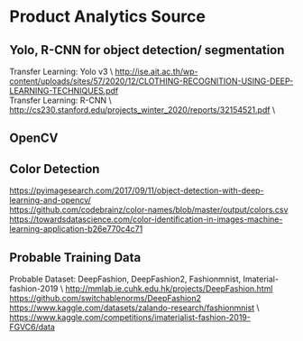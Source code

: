 
# Product Analytics Source


## Yolo, R-CNN for object detection/ segmentation
Transfer Learning: Yolo v3 \ 
http://ise.ait.ac.th/wp-content/uploads/sites/57/2020/12/CLOTHING-RECOGNITION-USING-DEEP-LEARNING-TECHNIQUES.pdf \
Transfer Learning: R-CNN \ 
http://cs230.stanford.edu/projects_winter_2020/reports/32154521.pdf \


## OpenCV
## Color Detection

https://pyimagesearch.com/2017/09/11/object-detection-with-deep-learning-and-opencv/ \
https://github.com/codebrainz/color-names/blob/master/output/colors.csv \
https://towardsdatascience.com/color-identification-in-images-machine-learning-application-b26e770c4c71


## Probable Training Data
Probable Dataset: DeepFashion, DeepFashion2, Fashionmnist, Imaterial-fashion-2019 \ 
http://mmlab.ie.cuhk.edu.hk/projects/DeepFashion.html \
https://github.com/switchablenorms/DeepFashion2 \
https://www.kaggle.com/datasets/zalando-research/fashionmnist \ 
https://www.kaggle.com/competitions/imaterialist-fashion-2019-FGVC6/data


